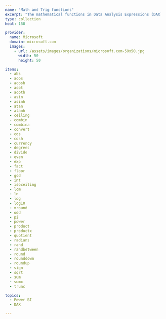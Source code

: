 ```yaml
---
name: "Math and Trig functions"
excerpt: "The mathematical functions in Data Analysis Expressions (DAX) are very similar to the Excel mathematical and trigonometric functions. This section lists the mathematical functions provided by DAX."
type: collection
heat: 150

provider:
  name: Microsoft
  domain: microsoft.com
  images:
    - url: /assets/images/organizations/microsoft.com-50x50.jpg
      width: 50
      height: 50

items:
  - abs
  - acos
  - acosh
  - acot
  - acoth
  - asin
  - asinh
  - atan
  - atanh
  - ceiling
  - combin
  - combina
  - convert
  - cos
  - cosh
  - currency
  - degrees
  - divide
  - even
  - exp
  - fact
  - floor
  - gcd
  - int
  - isoceiling
  - lcm
  - ln
  - log
  - log10
  - mround
  - odd
  - pi
  - power
  - product
  - productx
  - quotient
  - radians
  - rand
  - randbetween
  - round
  - rounddown
  - roundup
  - sign
  - sqrt
  - sum
  - sumx
  - trunc

topics:
  - Power BI
  - DAX

---
```


